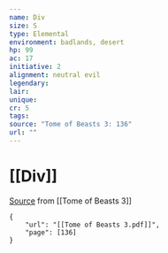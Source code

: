 ```yaml
---
name: Div
size: S
type: Elemental
environment: badlands, desert
hp: 99
ac: 17
initiative: 2
alignment: neutral evil
legendary: 
lair: 
unique: 
cr: 5
tags: 
source: "Tome of Beasts 3: 136"
url: ""
---
```

# [[Div]]

[Source](zotero://open-pdf/library/items/BLGR9HVR?page=136) from [[Tome of Beasts 3]]

```pdf
{
	"url": "[[Tome of Beasts 3.pdf]]",
	"page": [136]
}
```

